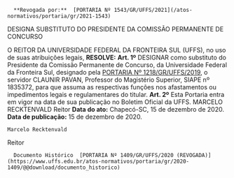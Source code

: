       **Revogada por:**  [PORTARIA Nº 1543/GR/UFFS/2021](/atos-normativos/portaria/gr/2021-1543) 

   DESIGNA SUBSTITUTO DO PRESIDENTE DA COMISSÃO PERMANENTE DE CONCURSO  

 O REITOR DA UNIVERSIDADE FEDERAL DA FRONTEIRA SUL (UFFS), no uso de suas atribuições legais,  **RESOLVE:**   **Art. 1º**  DESIGNAR como substituto do Presidente da Comissão Permanente de Concurso, da Universidade Federal da Fronteira Sul, designado pela [PORTARIA Nº 1218/GR/UFFS/2019](https://www.uffs.edu.br/atos-normativos/portaria/gr/2019-1218), o servidor CLAUNIR PAVAN, Professor do Magistério Superior, SIAPE nº 1835372, para que assuma as respectivas funções nos afastamentos ou impedimentos legais e regulamentares do titular.   **Art. 2º**  Esta Portaria entra em vigor na data de sua publicação no Boletim Oficial da UFFS.   MARCELO RECKTENVALD Reitor      **Data do ato:** Chapecó-SC, 15 de dezembro de 2020.   
 **Data de publicação:**  15 de dezembro de 2020. 

    Marcelo Recktenvald   
 Reitor 

      Documento Histórico  [PORTARIA Nº 1409/GR/UFFS/2020 (REVOGADA)](https://www.uffs.edu.br/atos-normativos/portaria/gr/2020-1409/@@download/documento_historico)     
      